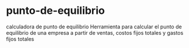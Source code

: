 # punto-de-equilibrio
calculadora de punto de equilibrio
Herramienta para calcular el punto de equilibrio de una empresa a partir de ventas, costos fijos totales y gastos fijos totales
